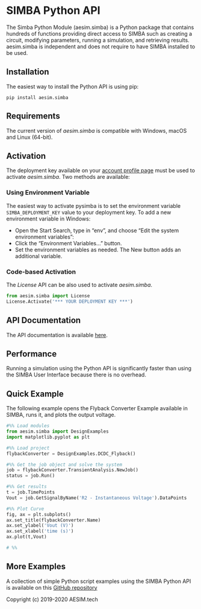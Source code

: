 # SIMBA Python API

The Simba Python Module (aesim.simba) is a Python package that contains hundreds of functions providing direct access to SIMBA such as creating a circuit, modifying parameters, running a simulation, and retrieving results. aesim.simba is independent and does not require to have SIMBA installed to be used.

## Installation

The easiest way to install the Python API is using pip:

`pip install aesim.simba`

## Requirements

The current version of _aesim.simba_ is compatible with Windows, macOS and Linux (64-bit). 

## Activation
The deployment key available on your [account profile page](https://www.simba.io/profile_account/) must be used to activate _aesim.simba_. Two methods are available:

### Using Environment Variable

The easiest way to activate pysimba is to set the environment variable `SIMBA_DEPLOYMENT_KEY` value to your deployment key. To add a new environment variable in Windows: 

* Open the Start Search, type in “env”, and choose “Edit the system environment variables”:
* Click the “Environment Variables…” button.
* Set the environment variables as needed. The New button adds an additional variable.

### Code-based Activation

The _License_ API can be also used to activate _aesim.simba_.

``` python
from aesim.simba import License
License.Activate('*** YOUR DEPLOYMENT KEY ***')
```

## API Documentation
The API documentation is available [here](https://www.simba.io/doc/python_api/api_index/). 

## Performance
Running a simulation using the Python API is significantly faster than using the SIMBA User Interface because there is no overhead.

## Quick Example
The following example opens the Flyback Converter Example available in SIMBA, runs it, and plots the output voltage.

``` python
#%% Load modules
from aesim.simba import DesignExamples
import matplotlib.pyplot as plt

#%% Load project
flybackConverter = DesignExamples.DCDC_Flyback()

#%% Get the job object and solve the system
job = flybackConverter.TransientAnalysis.NewJob()
status = job.Run()

#%% Get results
t = job.TimePoints
Vout = job.GetSignalByName('R2 - Instantaneous Voltage').DataPoints

#%% Plot Curve
fig, ax = plt.subplots()
ax.set_title(flybackConverter.Name)
ax.set_ylabel('Vout (V)')
ax.set_xlabel('time (s)')
ax.plot(t,Vout)

# %%
```
## More Examples
A collection of simple Python script examples using the SIMBA Python API is available on this [GitHub repository](https://github.com/aesim-tech/simba-python-examples)


Copyright (c) 2019-2020 AESIM.tech